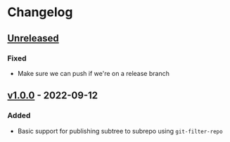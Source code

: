 # Changelog

## [Unreleased]
### Fixed
- Make sure we can push if we're on a release branch

## [v1.0.0] - 2022-09-12
### Added
- Basic support for publishing subtree to subrepo using `git-filter-repo`

[Unreleased]: https://github.com/cucumber/action-publish-subrepo/compare/v1.0.0...main
[v1.0.0]: https://github.com/cucumber/action-publish-subrepo/compare/v0.0.0...v1.0.0
